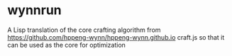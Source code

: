 # wynnrun
A Lisp translation of the core crafting algorithm from https://github.com/hppeng-wynn/hppeng-wynn.github.io craft.js so that it can be used as the core for optimization
